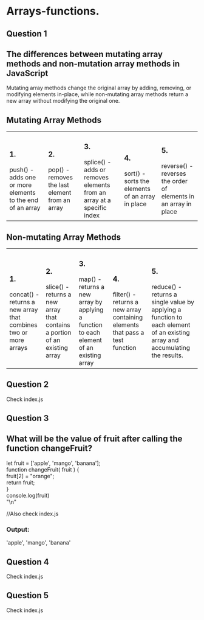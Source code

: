 # Arrays-functions.
<h2>Question 1 </h2>  <h2>The differences between mutating array methods and non-mutation array methods in JavaScript</h2>
Mutating array methods change the original array by adding, removing, or modifying elements in-place, while non-mutating array methods return a new array without modifying the original one. <br>

<Table>
      <h2>Mutating Array Methods</h2> 
    <tr>
      <td><h3>1.</h3>  push() - adds one or more elements to the end of an array</td>
      <td><h3>2.</h3>  pop() - removes the last element from an array</td>
      <td><h3>3.</h3>  splice() - adds or removes elements from an array at a specific index</td>
      <td><h3>4.</h3>  sort() - sorts the elements of an array in place</td>
      <td><h3>5.</h3>  reverse() - reverses the order of elements in an array in place</td>
    </tr>
  </Table>

  <Table>
      <h2>Non-mutating Array Methods</h2>
    </tr>
    <tr>
      <td><h3>1.</h3>  concat() - returns a new array that combines two or more arrays</td>
      <td><h3>2.</h3>  slice() - returns a new array that contains a portion of an existing array</td>
      <td><h3>3.</h3>  map() - returns a new array by applying a function to each element of an existing array</td>
      <td><h3>4.</h3>   filter() - returns a new array containing elements that pass a test function</td>
      <td><h3>5.</h3>   reduce() - returns a single value by applying a function to each element of an existing array and accumulating the results.</td>
    </tr>
  </Table>

<h2>Question 2</h2> Check index.js<br>

<h2>Question 3</h2> <h2>  What will be the value of fruit after calling the function changeFruit?</h2> 
 let fruit = ['apple', 'mango', 'banana'];<br> 
 function changeFruit( fruit ) { <br>
  fruit[2] = "orange"; <br>
  return fruit; <br>
}<br>
console.log(fruit)<br> "\n"

//Also check index.js<br>
<h3>Output:</h3>
'apple', 'mango', 'banana'<br>

<h2>Question 4</h2>   Check index.js<br>
<h2>Question 5</h2>   Check index.js<br>